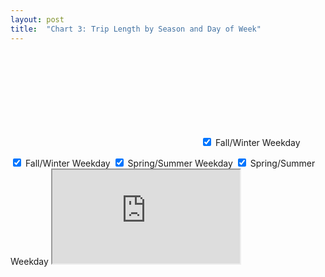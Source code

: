 ```yaml
---
layout: post
title:  "Chart 3: Trip Length by Season and Day of Week"
---
```

<svg class="chart-3"></svg>
<label class="switch">
  <input type="checkbox" checked>
  <span class="slider round"></span>
</label> Fall/Winter Weekday

<label class="switch">
  <input type="checkbox" checked>
  <span class="slider round"></span>
</label> Fall/Winter Weekday

<label class="switch">
  <input type="checkbox" checked>
  <span class="slider round"></span>
</label> Spring/Summer Weekday

<label class="switch">
  <input type="checkbox" checked>
  <span class="slider round"></span>
</label> Spring/Summer Weekday
<script src="/assets/javascripts/chart-3.js" type="module"></script> 

 <iframe src="http://9f731741.ngrok.io/bar1.html"></iframe> 